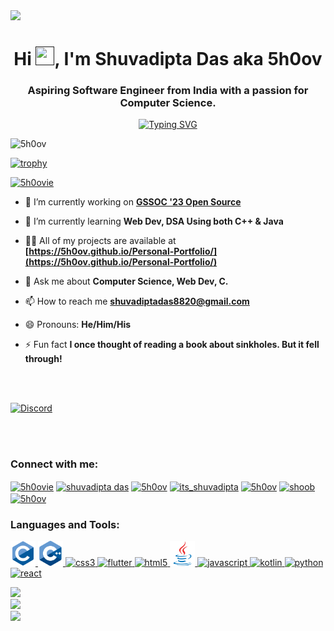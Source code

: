 
  <img src="https://github.com/5h0ov/5h0ov/assets/83227649/3d167eb2-10af-4c39-9a96-e216f91ec43f" width="70%"/>



<h1 align="center">Hi <a href=""><img src="https://raw.githubusercontent.com/MartinHeinz/MartinHeinz/master/wave.gif" width="30" height="30"/></a>, I'm Shuvadipta Das aka 5h0ov</h1>
<h3 align="center">Aspiring Software Engineer from India with a passion for Computer Science.</h3>

<p align="center"> 
  <a href="https://git.io/typing-svg"><img src="https://readme-typing-svg.demolab.com?font=Fira+Code&size=25&pause=1000&center=true&vCenter=true&width=500&lines=Shuvadipta+Das;Aspiring+Software+Engineer;Learning+Full+Stack+Web+Dev;Passion+For+Computer+Science;Hope+you+are+having+a+nice+day!" alt="Typing SVG" /></a> 
  </p>

<p align="left"> <img src="https://komarev.com/ghpvc/?username=5h0ov&label=Profile%20views&color=0e75b6&style=flat" alt="5h0ov" /> </p>

[![trophy](https://github-profile-trophy.vercel.app/?username=5h0ov&theme=onedark)](https://github.com/5h0ov/github-profile-trophy)

<p align="left"> <a href="https://twitter.com/5h0ovie" target="_blank"><img src="https://img.shields.io/twitter/follow/5h0ovie?logo=twitter&style=for-the-badge" alt="5h0ovie" /></a> </p>

- 🔭 I’m currently working on **[GSSOC '23 Open Source](https://gssoc.girlscript.tech/)**

- 🌱 I’m currently learning **Web Dev, DSA Using both C++ & Java**

- 👨‍💻 All of my projects are available at **[https://5h0ov.github.io/Personal-Portfolio/](https://5h0ov.github.io/Personal-Portfolio/)**

- 💬 Ask me about **Computer Science, Web Dev, C.**

- 📫 How to reach me **shuvadiptadas8820@gmail.com**

- 😄 Pronouns: **He/Him/His**

- ⚡ Fun fact **I once thought of reading a book about sinkholes. But it fell through!**
<br>
<br>

[![Discord](https://discord.c99.nl/widget/theme-2/340577779051528192.png)](https://discordapp.com/users/shoob#3531)

<br>
<br>

<h3 align="left">Connect with me:</h3>
<p align="left">
<a href="https://twitter.com/5h0ovie" target="_blank"><img align="center" src="https://user-images.githubusercontent.com/74038190/241765460-cc4fe88c-7f7a-41d8-b449-34b7a178c1c6.gif" alt="5h0ovie" height="40" width="40" /></a>
<a href="https://linkedin.com/in/shuvadipta-das-915b28216/" target="_blank"><img align="center" src="https://user-images.githubusercontent.com/74038190/235294012-0a55e343-37ad-4b0f-924f-c8431d9d2483.gif" alt="shuvadipta das" height="40" width="40" /></a>
<a href="https://codesandbox.com/5h0ov" target="_blank"><img align="center" src="https://raw.githubusercontent.com/rahuldkjain/github-profile-readme-generator/master/src/images/icons/Social/codesandbox.svg" alt="5h0ov" height="40" width="40" /></a>
<a href="https://instagram.com/its_shuvadipta" target="_blank"><img align="center" src="https://user-images.githubusercontent.com/74038190/235294013-a33e5c43-a01c-43f6-b44d-a406d8b4ab75.gif" alt="its_shuvadipta" height="40" width="40" /></a>
<a href="https://www.youtube.com/c/5h0ov" target="_blank"><img align="center" src="https://user-images.githubusercontent.com/74038190/235294007-de441046-823e-4eff-89bf-d4df52858b65.gif" alt="5h0ov" height="40" width="40" /></a>
<a href="https://www.codechef.com/users/shoob" target="_blank"><img align="center" src="https://i.pinimg.com/564x/c5/d9/fc/c5d9fc1e18bcf039f464c2ab6cfb3eb6.jpg" alt="shoob" height="30" width="40" /></a>
<a href="https://www.hackerrank.com/5h0ov" target="_blank"><img align="center" src="https://raw.githubusercontent.com/rahuldkjain/github-profile-readme-generator/master/src/images/icons/Social/hackerrank.svg" alt="5h0ov" height="40" width="40" /></a>
</p>

<h3 align="left">Languages and Tools:</h3>
<p align="left"> <a href="https://www.cprogramming.com/" target="_blank" rel="noreferrer"> <img src="https://raw.githubusercontent.com/devicons/devicon/master/icons/c/c-original.svg" alt="c" width="40" height="40"/> </a> <a href="https://www.w3schools.com/cpp/" target="_blank" rel="noreferrer"> <img src="https://raw.githubusercontent.com/devicons/devicon/master/icons/cplusplus/cplusplus-original.svg" alt="cplusplus" width="40" height="40"/> </a> <a href="https://www.w3schools.com/css/" target="_blank" rel="noreferrer"> <img src="https://user-images.githubusercontent.com/74038190/238200428-67f477ed-6624-42da-99f0-1a7b1a16eecb.gif" alt="css3" width="40" height="40"/> </a> <a href="https://flutter.dev" target="_blank" rel="noreferrer"> <img src="https://www.vectorlogo.zone/logos/flutterio/flutterio-icon.svg" alt="flutter" width="40" height="40"/> </a> <a href="https://www.w3.org/html/" target="_blank" rel="noreferrer"> <img src="https://user-images.githubusercontent.com/74038190/238200426-29fd6286-4e7b-4d6c-818f-c4765d5e39a9.gif" alt="html5" width="40" height="40"/> </a> <a href="https://www.java.com" target="_blank" rel="noreferrer"> <img src="https://raw.githubusercontent.com/devicons/devicon/master/icons/java/java-original.svg" alt="java" width="40" height="40"/> </a> <a href="https://developer.mozilla.org/en-US/docs/Web/JavaScript" target="_blank" rel="noreferrer"> <img src="https://user-images.githubusercontent.com/74038190/212257454-16e3712e-945a-4ca2-b238-408ad0bf87e6.gif" alt="javascript" width="40" height="40"/> </a> <a href="https://kotlinlang.org" target="_blank" rel="noreferrer"> <img src="https://www.vectorlogo.zone/logos/kotlinlang/kotlinlang-icon.svg" alt="kotlin" width="40" height="40"/> </a> <a href="https://www.python.org" target="_blank" rel="noreferrer"> <img src="https://user-images.githubusercontent.com/74038190/212257472-08e52665-c503-4bd9-aa20-f5a4dae769b5.gif" alt="python" width="40" height="40"/> </a> <a href="https://reactjs.org/" target="_blank" rel="noreferrer"> <img src="https://user-images.githubusercontent.com/74038190/212257467-871d32b7-e401-42e8-a166-fcfd7baa4c6b.gif" alt="react" width="40" height="40"/> </a> </p>

![](https://github-readme-stats.vercel.app/api?username=5h0ov&theme=dark&hide_border=false&include_all_commits=false&count_private=false)<br/>
![](https://github-readme-streak-stats.herokuapp.com/?user=5h0ov&theme=dark&hide_border=false)<br/>
![](https://github-readme-stats.vercel.app/api/top-langs/?username=5h0ov&theme=dark&hide_border=false&include_all_commits=false&count_private=false&layout=compact)
